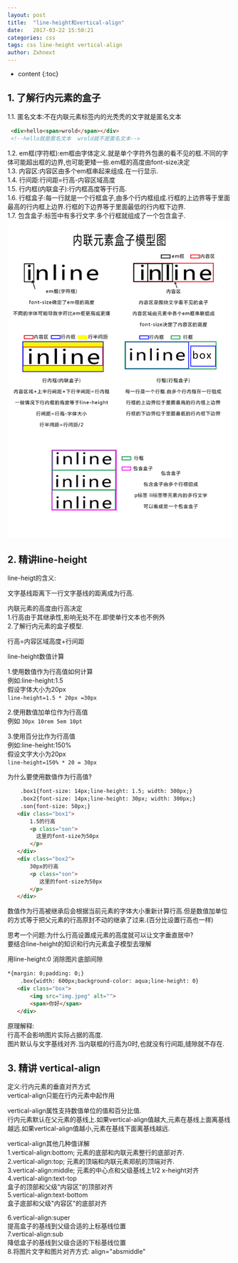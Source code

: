 ```yaml
---
layout: post
title:  "line-height和vertical-align"
date:   2017-03-22 15:50:21
categories: css
tags: css line-height vertical-align
author: Zxhnext
---
```


* content
{:toc}
## 1. 了解行内元素的盒子

1.1. 匿名文本:不在内联元素标签内的光秃秃的文字就是匿名文本  
```html
 <div>hello<span>wrold</span></div>
 <!--hello就是匿名文本  wrold就不是匿名文本-->
```



1.2. em框(字符框):em框由字体定义.就是单个字符外包裹的看不见的框.不同的字体可能超出框的边界,也可能更矮一些.em框的高度由font-size决定  
1.3. 内容区:内容区由多个em框串起来组成.在一行显示.  
1.4. 行间距:行间距=行高-内容区域高度  
1.5. 行内框(内联盒子):行内框高度等于行高.  
1.6. 行框盒子:每一行就是一个行框盒子,由多个行内框组成.行框的上边界等于里面最高的行内框上边界.行框的下边界等于里面最低的行内框下边界.  
1.7. 包含盒子:标签中有多行文字.多个行框就组成了一个包含盒子.  
![行内元素盒子模型](../images/line.jpg)

## 2. 精讲line-height

line-heigt的含义:  

文字基线距离下一行文字基线的距离成为行高.  

内联元素的高度由行高决定   
1.行高由于其继承性,影响无处不在.即使单行文本也不例外  
2.了解行内元素的盒子模型.  

行高=内容区域高度+行间距  

line-height数值计算  

1.使用数值作为行高值如何计算  
例如:line-height:1.5  
假设字体大小为20px  
`line-height=1.5 * 20px =30px`

2.使用数值加单位作为行高值  
例如 `30px 10rem 5em 10pt`

3.使用百分比作为行高值  
例如:line-height:150%  
假设文字大小为20px  
`line-height=150% * 20 = 30px`

为什么要使用数值作为行高值?
```html
    .box1{font-size: 14px;line-height: 1.5; width: 300px;}
    .box2{font-size: 14px;line-height: 30px; width: 300px;}
    .son{font-size: 50px;}
   <div class="box1">
       1.5的行高
       <p class="son">
         这里的font-size为50px  
       </p>
   </div>
   <div class="box2">
       30px的行高
       <p class="son">
          这里的font-size为50px   
       </p>
   </div>
```
数值作为行高被继承后会根据当前元素的字体大小重新计算行高.但是数值加单位的方式等于把父元素的行高原封不动的继承了过来.(百分比设置行高也一样)  

思考一个问题:为什么行高设置成元素的高度就可以让文字垂直居中?  
要结合line-height的知识和行内元素盒子模型去理解  

用line-height:0 消除图片底部间隙
```html
*{margin: 0;padding: 0;}
    .box{width: 600px;background-color: aqua;line-height: 0}
   <div class="box">
       <img src="img.jpeg" alt="">
       <span>你好</span>
   </div>
```
原理解释:  
行高不会影响图片实际占据的高度.  
图片默认与文字基线对齐.当内联框的行高为0时,也就没有行间距,缝隙就不存在.

## 3. 精讲 vertical-align

定义:行内元素的垂直对齐方式  
vertical-align只能在行内元素中起作用 

vertical-align属性支持数值单位的值和百分比值.  
行内元素默认在父元素的基线上.如果vertical-align值越大,元素在基线上面离基线越远.如果vertical-align值越小,元素在基线下面离基线越远.  

vertical-align其他几种值详解  
1.vertical-align:bottom; 元素的底部和内联元素整行的底部对齐.  
2.vertical-align:top; 元素的顶端和内联元素郑航的顶端对齐.  
3.vertical-align:middle; 元素的中心点和父级基线上1/2 x-height对齐  
4.vertical-align:text-top  
盒子的顶部和父级"内容区"的顶部对齐  
5.vertical-align:text-bottom  
盒子底部和父级"内容区"的底部对齐  

6.vertical-align:super  
提高盒子的基线到父级合适的上标基线位置  
7.vertical-align:sub  
降低盒子的基线到父级合适的下标基线位置  
8.将图片文字和图片对齐方式: align="absmiddle"  